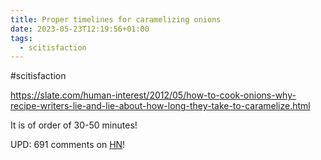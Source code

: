 ```yaml
---
title: Proper timelines for caramelizing onions
date: 2023-05-23T12:19:56+01:00
tags:
  - scitisfaction
---
```


\#scitisfaction

https://slate.com/human-interest/2012/05/how-to-cook-onions-why-recipe-writers-lie-and-lie-about-how-long-they-take-to-caramelize.html

It is of order of 30-50 minutes!

UPD: 691 comments on [HN](https://news.ycombinator.com/item?id=36038796)!
